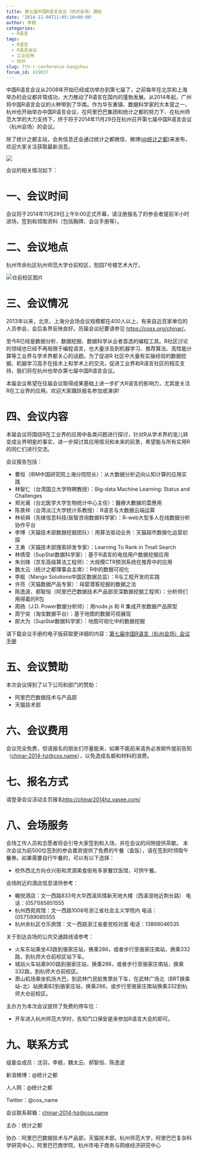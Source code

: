 ```yaml
---
title: 第七届中国R语言会议（杭州会场）通知
date: '2014-11-04T11:05:16+00:00'
author: 李舰
categories:
  - R语言
tags:
  - R语言
  - R语言会议
  - 工业应用
  - 杭州
slug: 7th-r-conference-hangzhou
forum_id: 419037
---
```


中国R语言会议从2008年开始已经成功举办到第七届了，之前每年在北京和上海举办的会议都非常成功，大力推动了R语言在国内的蓬勃发展。从2014年起，广州将中国R语言会议的火种带到了华南。作为华东重镇、数据科学家的大本营之一，杭州也开始举办中国R语言会议，在阿里巴巴集团和统计之都的努力下、在杭州师范大学的大力支持下，终于将于2014年11月29日在杭州召开第七届中国R语言会议（杭州会场）的会议。<!--more-->

除了统计之都主站，会务信息还会通过统计之都微信、微博([@统计之都](http://weibo.com/cosname))来发布，欢迎大家关注获取最新消息。

![](https://uploads.cosx.org/2010/06/China-R-Logo.png)

会议的相关情况如下：

# 一、会议时间

会议将于2014年11月29日上午9:00正式开幕，请注册报名了的参会者提前半小时进场，签到和领取资料（包括胸牌、会议手册等）。

# 二、会议地点

杭州市余杭区杭州师范大学仓前校区，恕园7号楼艺术大厅。
  
![仓前校区图片](https://uploads.cosx.org/2014/11/仓前校区图片.jpg)

# 三、会议情况

2013年以来，北京、上海分会场会议规模都在400人以上，有来自近百家单位的人员参会，会后各界反映良好。历届会议纪要请参见 <https://cosx.org/chinar/>。

至今R已经是数据分析、数据挖掘、数据科学从业者首选的编程工具。R社区讨论的领域也已经不再局限于编程语言，也大量涉及到机器学习、推荐算法、高性能计算等工业界与学术界都关心的话题。为了促进R 社区中大量有实操经验的数据挖掘、机器学习高手在技术上和学术上的交流，促进工业界和R语言社区的相互支持，我们将在杭州也举办第七届中国R语言会议。

本届会议希望在往届会议取得成果基础上进一步扩大R语言的影响力，尤其是关注R在工业界的应用。欢迎大家踊跃报名参加或演讲!

# 四、会议内容

本届会议将围绕R在工业界的应用中各类问题进行探讨，针对R从学术界的宠儿转变成业界明星的事实，进一步探讨其应用情况和未来的前景，希望能与所有实用R的同仁们进行交流。

会议报告包括：

  * 曹恒（IBM中国研究院上海分院院长）：从大数据分析迈向认知计算的应用实践
  * 林智仁（台湾国立大学特聘教授）：Big-data Machine Learning: Status and Challenges
  * 郑光甫（台北医学大学生物统计中心主任）：醫療大數據的雲應用
  * 陈景祥（台湾淡江大学统计系教授）：R语言与大数据云端运算
  * 林祯舜（先锋信息科技/辰智咨询数据科学家）：R-web大型多人在线数据分析协作平台
  * 李博（天猫技术部数据挖掘团队）：用算法驱动业务：天猫超市数据化运营初探
  * 王勇（天猫技术部搜索研发专家）：Learning To Rank in Tmall Search
  * 林倩莹（SupStat数据科学家）：基于R语言的电信用户数据挖掘应用
  * 朱剑锋（京东高级算法工程师）：大规模CTR预测系统在推荐中的应用
  * 魏太云（统计之都理事会主席）：R中的数据可视化
  * 李舰（Mango Solutions中国区数据总监）：R与工程开发的实践
  * 许亮（天猫数据产品专家）：母婴潜客挖掘的数据之法
  * 陈逸波、郝智恒（阿里巴巴数据技术产品部资深数据挖掘工程师）：分析师们用得着的R包
  * 周扬（J.D. Power数据分析师）：用node.js 和 R 集成开发数据产品原型
  * 周宁奕（淘宝数据平台）：基于地图的数据可视展现
  * 郎大为（SupStat数据科学家）：地图可视化中的数据挖掘

请下载会议手册的电子版获取更详细的内容：[第七届中国R语言（杭州会场）会议手册](https://uploads.cosx.org/2014/11/ChinaR2014HZ_Manual_V4.pdf)

# 五、会议赞助

本次会议得到了以下公司和部门的赞助：

- 阿里巴巴数据技术与产品部
- 天猫技术部

# 六、会议费用

会议完全免费，但请报名的朋友们尽量能来，如果不能前来请务必发邮件提前告知（chinar-2014-hz@cos.name），以免造成名额和材料的浪费。

# 七、报名方式

请登录会议活动主页报名<http://chinar2014hz.vasee.com/>

# 八、会场服务

会场工作人员和志愿者将会引导大家签到和入场，并在会议的间隙提供茶歇。 本次会议为前500位签到的参会嘉宾提供了免费的午餐（盒饭），请在签到时领取午餐券。如果需要自行午餐的，可以有以下选择：

* 校外西北方向仓兴街和灵源美食街有多家餐饮饭馆，可供午餐。

会场附近的酒店信息请供参考：

* 翰悦酒店：文一西路833号大华西溪风情新天地大楼（西溪湿地近荆长路） 电话：(0571)85851555
* 杭州西苑宾馆：文一西路1008号浙江省社会主义学院内 电话：(0571)89085555
* 杭州余杭区仓乐旅馆：文一西路浙江省委党校对面 电话：13868046535

关于到达会场的公共交通路线请参考：

* 火车东站乘坐43路到骆家庄站，换乘286，或者步行至骆家庄南站，换乘332路，到杭师大仓前校区站下车。
* 城站火车站乘900路到骆家庄站，换乘286，或者步行至骆家庄南站，换乘332路，到杭师大仓前校区。
* 萧山机场乘坐机场大巴，到武林门民航售票处下车，在武林广场北（BRT换乘站-北）站换乘B2到骆家庄站，换乘286，或步行至骆家庄南站换乘332到杭师大仓前校区。

主办方为本次会议提供了免费的停车位：

* 开车进入杭州师范大学时，告知门口保安是来参加R语言大会的即可。

# 九、联系方式

组委会成员：沈羽，李舰，魏太云、郝智恒、陈逸波
  
新浪微博：@统计之都
  
人人网：@统计之都
  
Twitter：@cos_name
  
会议联系邮箱：chinar-2014-hz@cos.name
  
主办：统计之都
  
协办：阿里巴巴数据技术与产品部，天猫技术部，杭州师范大学，阿里巴巴复杂科学研究中心，阿里巴巴商学院，杭州市电子商务与网络经济研究中心
